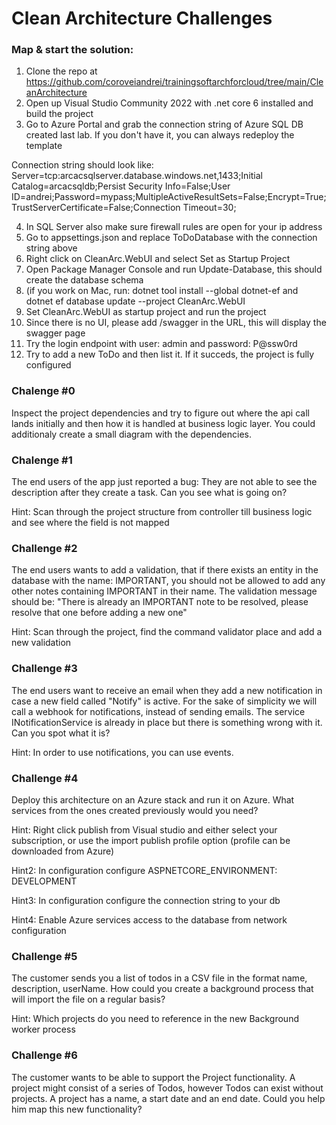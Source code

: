 # Clean Architecture Challenges

### Map & start the solution:
1. Clone the repo at https://github.com/coroveiandrei/trainingsoftarchforcloud/tree/main/CleanArchitecture
2. Open up Visual Studio Community 2022 with .net core 6 installed and build the project
3. Go to Azure Portal and grab the connection string of Azure SQL DB created last lab. If you don't have it, you can always redeploy the template

Connection string should look like:
Server=tcp:arcacsqlserver.database.windows.net,1433;Initial Catalog=arcacsqldb;Persist Security Info=False;User ID=andrei;Password=mypass;MultipleActiveResultSets=False;Encrypt=True;TrustServerCertificate=False;Connection Timeout=30;

4. In SQL Server also make sure firewall rules are open for your ip address
5. Go to appsettings.json and replace ToDoDatabase with the connection string above
6. Right click on CleanArc.WebUI and select Set as Startup Project
7. Open Package Manager Console and run Update-Database, this should create the database schema
8. (if you work on Mac, run: dotnet tool install --global dotnet-ef and dotnet ef database update --project CleanArc.WebUI
9. Set CleanArc.WebUI as startup project and run the project
10. Since there is no UI, please add /swagger in the URL, this will display the swagger page
11. Try the login endpoint with user: admin and password: P@ssw0rd
12. Try to add a new ToDo and then list it. If it succeds, the project is fully configured 


### Chalenge #0

Inspect the project dependencies and try to figure out where the api call lands initially and then how it is handled at business logic layer. You could additionaly create a small diagram with the dependencies. 

### Chalenge #1 

The end users of the app just reported a bug: They are not able to see the description after they create a task. 
Can you see what is going on?

Hint: Scan through the project structure from controller till business logic and see where the field is not mapped

### Challenge #2
The end users wants to add a validation, that if there exists an entity in the database with the name: IMPORTANT, you should not be allowed to add any other notes containing IMPORTANT in their name.
The validation message should be: "There is already an IMPORTANT note to be resolved, please resolve that one before adding a new one"

Hint: Scan through the project, find the command validator place and add a new validation

### Challenge #3
The end users want to receive an email when they add a new notification in case a new field called "Notify" is active. For the sake of simplicity we will call a webhook for notifications, instead of sending emails. The service INotificationService is already in place but there is something wrong with it. Can you spot what it is?

Hint: In order to use notifications, you can use events.

### Challenge #4
Deploy this architecture on an Azure stack and run it on Azure. What services from the ones created previously would you need?

Hint: Right click publish from Visual studio and either select your subscription, or use the import publish profile option (profile can be downloaded from Azure)

Hint2: In configuration configure ASPNETCORE_ENVIRONMENT: DEVELOPMENT

Hint3: In configuration configure the connection string to your db

Hint4: Enable Azure services access to the database from network configuration

### Challenge #5
The customer sends you a list of todos in a CSV file in the format
name, description, userName.
How could you create a background process that will import the file on a regular basis?

Hint: Which projects do you need to reference in the new Background worker process

### Challenge #6
The customer wants to be able to support the Project functionality. A project might consist of a series of Todos, however Todos can exist without projects. A project has a name, a start date and an end date.
Could you help him map this new functionality?


